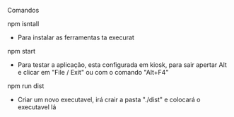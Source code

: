 Comandos

npm isntall
- Para instalar as ferramentas ta execurat

npm start
- Para testar a aplicação, esta configurada em kiosk, para sair apertar Alt e clicar em "File / Exit" ou com o comando "Alt+F4"

npm run dist
- Criar um novo executavel, irá crair a pasta "./dist" e colocará o executavel lá